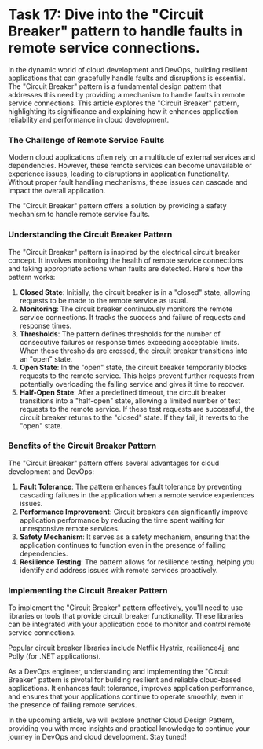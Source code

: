# Task 17: Dive into the "Circuit Breaker" pattern to handle faults in remote service connections.

In the dynamic world of cloud development and DevOps, building resilient applications that can gracefully handle faults and disruptions is essential. The "Circuit Breaker" pattern is a fundamental design pattern that addresses this need by providing a mechanism to handle faults in remote service connections. This article explores the "Circuit Breaker" pattern, highlighting its significance and explaining how it enhances application reliability and performance in cloud development.

### **The Challenge of Remote Service Faults**

Modern cloud applications often rely on a multitude of external services and dependencies. However, these remote services can become unavailable or experience issues, leading to disruptions in application functionality. Without proper fault handling mechanisms, these issues can cascade and impact the overall application.

The "Circuit Breaker" pattern offers a solution by providing a safety mechanism to handle remote service faults.

### **Understanding the Circuit Breaker Pattern**

The "Circuit Breaker" pattern is inspired by the electrical circuit breaker concept. It involves monitoring the health of remote service connections and taking appropriate actions when faults are detected. Here's how the pattern works:

1. **Closed State**: Initially, the circuit breaker is in a "closed" state, allowing requests to be made to the remote service as usual.
2. **Monitoring**: The circuit breaker continuously monitors the remote service connections. It tracks the success and failure of requests and response times.
3. **Thresholds**: The pattern defines thresholds for the number of consecutive failures or response times exceeding acceptable limits. When these thresholds are crossed, the circuit breaker transitions into an "open" state.
4. **Open State**: In the "open" state, the circuit breaker temporarily blocks requests to the remote service. This helps prevent further requests from potentially overloading the failing service and gives it time to recover.
5. **Half-Open State**: After a predefined timeout, the circuit breaker transitions into a "half-open" state, allowing a limited number of test requests to the remote service. If these test requests are successful, the circuit breaker returns to the "closed" state. If they fail, it reverts to the "open" state.

### **Benefits of the Circuit Breaker Pattern**

The "Circuit Breaker" pattern offers several advantages for cloud development and DevOps:

1. **Fault Tolerance**: The pattern enhances fault tolerance by preventing cascading failures in the application when a remote service experiences issues.
2. **Performance Improvement**: Circuit breakers can significantly improve application performance by reducing the time spent waiting for unresponsive remote services.
3. **Safety Mechanism**: It serves as a safety mechanism, ensuring that the application continues to function even in the presence of failing dependencies.
4. **Resilience Testing**: The pattern allows for resilience testing, helping you identify and address issues with remote services proactively.

### **Implementing the Circuit Breaker Pattern**

To implement the "Circuit Breaker" pattern effectively, you'll need to use libraries or tools that provide circuit breaker functionality. These libraries can be integrated with your application code to monitor and control remote service connections.

Popular circuit breaker libraries include Netflix Hystrix, resilience4j, and Polly (for .NET applications).

As a DevOps engineer, understanding and implementing the "Circuit Breaker" pattern is pivotal for building resilient and reliable cloud-based applications. It enhances fault tolerance, improves application performance, and ensures that your applications continue to operate smoothly, even in the presence of failing remote services.

In the upcoming article, we will explore another Cloud Design Pattern, providing you with more insights and practical knowledge to continue your journey in DevOps and cloud development. Stay tuned!